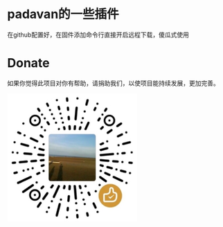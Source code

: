 # padavan的一些插件
在github配置好，在固件添加命令行直接开启远程下载，傻瓜式使用
# Donate
如果你觉得此项目对你有帮助，请捐助我们，以使项目能持续发展，更加完善。

<img src="https://github.com/Twinzo1/padavan/blob/master/sundry/1.jpg" width = "300" alt="图片描述" align=center />
